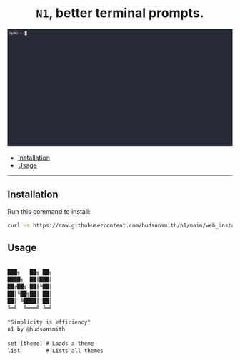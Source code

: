 <div align="center">

# `N1`, better terminal prompts.

</div>

![Gif of using n1 to change themes](./readme_content/demo.gif)

- [Installation](#installation)
- [Usage](#usage)

---

## Installation

Run this command to install:

```bash
curl -s https://raw.githubusercontent.com/hudsonsmith/n1/main/web_installer/install.sh | bash; source ~/.bashrc; clear; curl -s https://raw.githubusercontent.com/hudsonsmith/n1/main/web_installer/greeting.sh | bash
```

## Usage

```

███╗   ██╗ ██╗
████╗  ██║███║
██╔██╗ ██║╚██║
██║╚██╗██║ ██║
██║ ╚████║ ██║
╚═╝  ╚═══╝ ╚═╝

"Simplicity is efficiency"
n1 by @hudsonsmith

set [theme] # Loads a theme
list        # Lists all themes
```
